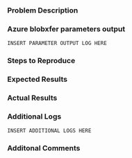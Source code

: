 ### Problem Description

### Azure blobxfer parameters output
```
INSERT PARAMETER OUTPUT LOG HERE
```

### Steps to Reproduce

### Expected Results

### Actual Results

### Additional Logs
```
INSERT ADDITIONAL LOGS HERE
```

### Additonal Comments

